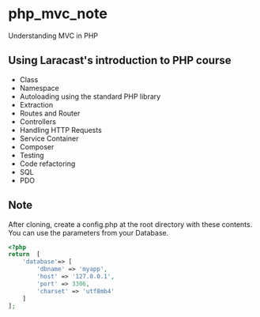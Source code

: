 # php_mvc_note
Understanding MVC in PHP

## Using Laracast's introduction to PHP course
- Class
- Namespace
- Autoloading using the standard PHP library
- Extraction
- Routes and Router
- Controllers
- Handling HTTP Requests
- Service Container
- Composer
- Testing
- Code refactoring
- SQL
- PDO

## Note
After cloning, create a config.php at the root directory with these contents. 
You can use the parameters from your Database.
```php
<?php
return  [
    'database'=> [
        'dbname' => 'myapp',
        'host' => '127.0.0.1',
        'port' => 3306,
        'charset' => 'utf8mb4'
    ]
];
```
